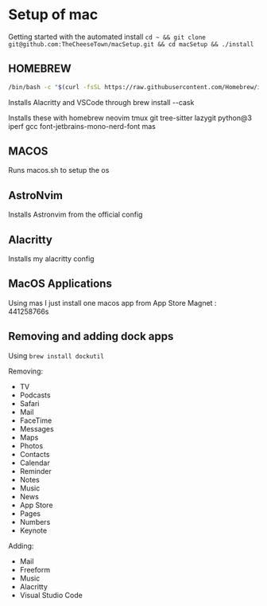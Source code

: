 # Setup of mac

Getting started with the automated install
`cd ~ && git clone git@github.com:TheCheeseTown/macSetup.git && cd macSetup && ./install`


## HOMEBREW

```sh
/bin/bash -c "$(curl -fsSL https://raw.githubusercontent.com/Homebrew/install/HEAD/install.sh)"
```
Installs Alacritty and VSCode through brew install --cask

Installs these with homebrew
neovim
tmux
git
tree-sitter
lazygit
python@3
iperf
gcc
font-jetbrains-mono-nerd-font
mas

## MACOS 
Runs macos.sh to setup the os

## AstroNvim
Installs Astronvim from the official config

## Alacritty
Installs my alacritty config

## MacOS Applications
Using mas I just install one macos app from App Store
Magnet : 441258766s

## Removing and adding dock apps
Using ```brew install dockutil```

Removing:
- TV
- Podcasts
- Safari
- Mail
- FaceTime
- Messages
- Maps
- Photos
- Contacts
- Calendar
- Reminder
- Notes
- Music
- News
- App Store
- Pages
- Numbers
- Keynote

Adding:
- Mail
- Freeform
- Music
- Alacritty
- Visual Studio Code









